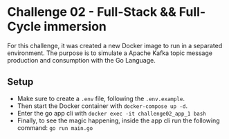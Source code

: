 # Challenge 02 - Full-Stack && Full-Cycle immersion

For this challenge, it was created a new Docker image to run in a separated environment.
The purpose is to simulate a Apache Kafka topic message production and consumption with the Go Language.

## Setup

- Make sure to create a `.env` file, following the `.env.example`.
- Then start the Docker container with `docker-compose up -d`.
- Enter the go app cli with `docker exec -it challenge02_app_1 bash`
- Finally, to see the magic happening, inside the app cli run the following command: `go run main.go`
